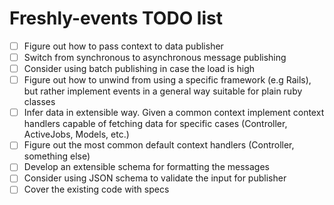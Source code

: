 # Freshly-events TODO list

 - [ ] Figure out how to pass context to data publisher
 - [ ] Switch from synchronous to asynchronous message publishing
 - [ ] Consider using batch publishing in case the load is high
 - [ ] Figure out how to unwind from using a specific framework (e.g Rails), but rather implement events in a general way suitable for plain ruby classes
 - [ ] Infer data in extensible way. Given a common context implement context handlers capable of fetching data for specific cases (Controller, ActiveJobs, Models, etc.)
 - [ ] Figure out the most common default context handlers (Controller, something else)
 - [ ] Develop an extensible schema for formatting the messages
 - [ ] Consider using JSON schema to validate the input for publisher
 - [ ] Cover the existing code with specs
